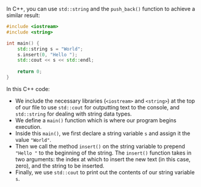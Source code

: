  In C++, you can use `std::string` and the `push_back()` function to achieve a similar result:

```cpp
#include <iostream>
#include <string>

int main() {
    std::string s = "World";
    s.insert(0, "Hello ");
    std::cout << s << std::endl;
    
    return 0;
}
```

In this C++ code:
- We include the necessary libraries (`<iostream>` and `<string>`) at the top of our file to use `std::cout` for outputting text to the console, and `std::string` for dealing with string data types.
- We define a `main()` function which is where our program begins execution.
- Inside this `main()`, we first declare a string variable `s` and assign it the value `"World"`. 
- Then we call the method `insert()` on the string variable to prepend `"Hello "` to the beginning of the string. The `insert()` function takes in two arguments: the index at which to insert the new text (in this case, zero), and the string to be inserted.
- Finally, we use `std::cout` to print out the contents of our string variable `s`.
